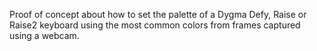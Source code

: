 Proof of concept about how to set the palette of a Dygma Defy, Raise or Raise2 keyboard using the most common colors from frames captured using a webcam.
